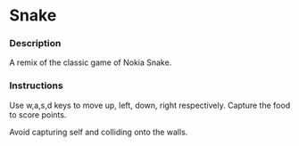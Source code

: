 # Snake
<!---
Read Me Contents
-->

### Description

A remix of the classic game of Nokia Snake. 

### Instructions

Use w,a,s,d keys to move up, left, down, right respectively. Capture the food to score points.

Avoid capturing self and colliding onto the walls.